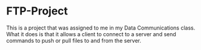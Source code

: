 # FTP-Project
This is a project that was assigned to me in my Data Communications class. What it does is that it allows a client to connect to a server and send commands to push or pull files to and from the server.
